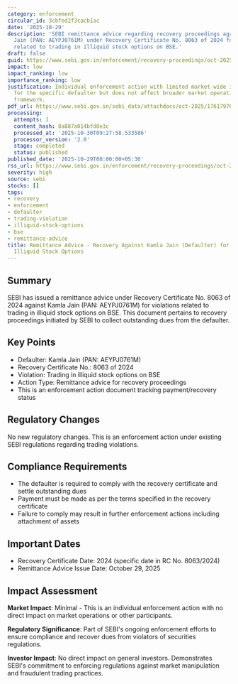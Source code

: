 ```yaml
---
category: enforcement
circular_id: 3cbfed2f3cacb1ac
date: '2025-10-29'
description: 'SEBI remittance advice regarding recovery proceedings against Kamla
  Jain (PAN: AEYPJ0761M) under Recovery Certificate No. 8063 of 2024 for violations
  related to trading in illiquid stock options on BSE.'
draft: false
guid: https://www.sebi.gov.in/enforcement/recovery-proceedings/oct-2025/remittance-advice-against-kamla-jain-defaulter-pan-aeypj0761m-in-the-matter-of-trading-in-illiquid-stock-options-on-bse-under-recovery-certificate-no-8063-of-2024-_97527.html
impact: low
impact_ranking: low
importance_ranking: low
justification: Individual enforcement action with limited market-wide impact. Important
  for the specific defaulter but does not affect broader market operations or regulatory
  framework.
pdf_url: https://www.sebi.gov.in/sebi_data/attachdocs/oct-2025/1761797058072.pdf
processing:
  attempts: 1
  content_hash: 8a887a014bfd8e3c
  processed_at: '2025-10-30T09:27:58.533586'
  processor_version: '2.0'
  stage: completed
  status: published
published_date: '2025-10-29T00:00:00+05:30'
rss_url: https://www.sebi.gov.in/enforcement/recovery-proceedings/oct-2025/remittance-advice-against-kamla-jain-defaulter-pan-aeypj0761m-in-the-matter-of-trading-in-illiquid-stock-options-on-bse-under-recovery-certificate-no-8063-of-2024-_97527.html
severity: high
source: sebi
stocks: []
tags:
- recovery
- enforcement
- defaulter
- trading-violation
- illiquid-stock-options
- bse
- remittance-advice
title: Remittance Advice - Recovery Against Kamla Jain (Defaulter) for Trading in
  Illiquid Stock Options
---
```


## Summary

SEBI has issued a remittance advice under Recovery Certificate No. 8063 of 2024 against Kamla Jain (PAN: AEYPJ0761M) for violations related to trading in illiquid stock options on BSE. This document pertains to recovery proceedings initiated by SEBI to collect outstanding dues from the defaulter.

## Key Points

- Defaulter: Kamla Jain (PAN: AEYPJ0761M)
- Recovery Certificate No.: 8063 of 2024
- Violation: Trading in illiquid stock options on BSE
- Action Type: Remittance advice for recovery proceedings
- This is an enforcement action document tracking payment/recovery status

## Regulatory Changes

No new regulatory changes. This is an enforcement action under existing SEBI regulations regarding trading violations.

## Compliance Requirements

- The defaulter is required to comply with the recovery certificate and settle outstanding dues
- Payment must be made as per the terms specified in the recovery certificate
- Failure to comply may result in further enforcement actions including attachment of assets

## Important Dates

- Recovery Certificate Date: 2024 (specific date in RC No. 8063/2024)
- Remittance Advice Issue Date: October 29, 2025

## Impact Assessment

**Market Impact**: Minimal - This is an individual enforcement action with no direct impact on market operations or other participants.

**Regulatory Significance**: Part of SEBI's ongoing enforcement efforts to ensure compliance and recover dues from violators of securities regulations.

**Investor Impact**: No direct impact on general investors. Demonstrates SEBI's commitment to enforcing regulations against market manipulation and fraudulent trading practices.